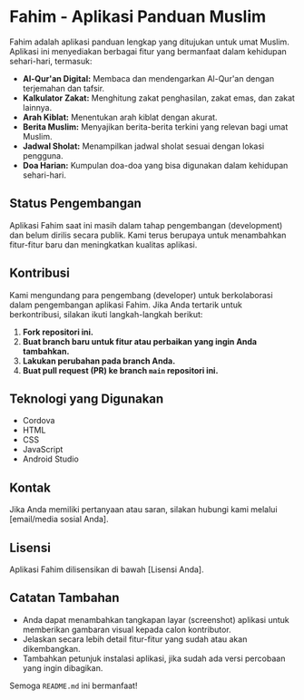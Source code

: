 # Fahim - Aplikasi Panduan Muslim

Fahim adalah aplikasi panduan lengkap yang ditujukan untuk umat Muslim. Aplikasi ini menyediakan berbagai fitur yang bermanfaat dalam kehidupan sehari-hari, termasuk:

* **Al-Qur'an Digital:** Membaca dan mendengarkan Al-Qur'an dengan terjemahan dan tafsir.
* **Kalkulator Zakat:** Menghitung zakat penghasilan, zakat emas, dan zakat lainnya.
* **Arah Kiblat:** Menentukan arah kiblat dengan akurat.
* **Berita Muslim:** Menyajikan berita-berita terkini yang relevan bagi umat Muslim.
* **Jadwal Sholat:** Menampilkan jadwal sholat sesuai dengan lokasi pengguna.
* **Doa Harian:** Kumpulan doa-doa yang bisa digunakan dalam kehidupan sehari-hari.

## Status Pengembangan

Aplikasi Fahim saat ini masih dalam tahap pengembangan (development) dan belum dirilis secara publik. Kami terus berupaya untuk menambahkan fitur-fitur baru dan meningkatkan kualitas aplikasi.

## Kontribusi

Kami mengundang para pengembang (developer) untuk berkolaborasi dalam pengembangan aplikasi Fahim. Jika Anda tertarik untuk berkontribusi, silakan ikuti langkah-langkah berikut:

1.  **Fork repositori ini.**
2.  **Buat branch baru untuk fitur atau perbaikan yang ingin Anda tambahkan.**
3.  **Lakukan perubahan pada branch Anda.**
4.  **Buat pull request (PR) ke branch `main` repositori ini.**

## Teknologi yang Digunakan

* Cordova
* HTML
* CSS
* JavaScript
* Android Studio

## Kontak

Jika Anda memiliki pertanyaan atau saran, silakan hubungi kami melalui [email/media sosial Anda].

## Lisensi

Aplikasi Fahim dilisensikan di bawah [Lisensi Anda].

## Catatan Tambahan

* Anda dapat menambahkan tangkapan layar (screenshot) aplikasi untuk memberikan gambaran visual kepada calon kontributor.
* Jelaskan secara lebih detail fitur-fitur yang sudah atau akan dikembangkan.
* Tambahkan petunjuk instalasi aplikasi, jika sudah ada versi percobaan yang ingin dibagikan.

Semoga `README.md` ini bermanfaat!